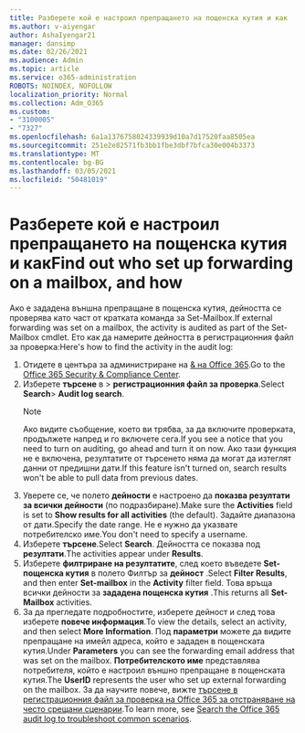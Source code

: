 ```yaml
---
title: Разберете кой е настроил препращането на пощенска кутия и как
ms.author: v-aiyengar
author: AshaIyengar21
manager: dansimp
ms.date: 02/26/2021
ms.audience: Admin
ms.topic: article
ms.service: o365-administration
ROBOTS: NOINDEX, NOFOLLOW
localization_priority: Normal
ms.collection: Adm_O365
ms.custom:
- "3100005"
- "7327"
ms.openlocfilehash: 6a1a1376758024339939d10a7d17520faa8505ea
ms.sourcegitcommit: 251e2e82571fb3bb1fbe3dbf7bfca30e004b3373
ms.translationtype: MT
ms.contentlocale: bg-BG
ms.lasthandoff: 03/05/2021
ms.locfileid: "50481019"
---
```

# <a name="find-out-who-set-up-forwarding-on-a-mailbox-and-how"></a><span data-ttu-id="bd415-102">Разберете кой е настроил препращането на пощенска кутия и как</span><span class="sxs-lookup"><span data-stu-id="bd415-102">Find out who set up forwarding on a mailbox, and how</span></span>

<span data-ttu-id="bd415-103">Ако е зададена външна препращане в пощенска кутия, дейността се проверява като част от кратката команда за Set-Mailbox.</span><span class="sxs-lookup"><span data-stu-id="bd415-103">If external forwarding was set on a mailbox, the activity is audited as part of the Set-Mailbox cmdlet.</span></span> <span data-ttu-id="bd415-104">Ето как да намерите дейността в регистрационния файл за проверка:</span><span class="sxs-lookup"><span data-stu-id="bd415-104">Here's how to find the activity in the audit log:</span></span>

1. <span data-ttu-id="bd415-105">Отидете в центъра за администриране на [& на Office 365](https://go.microsoft.com/fwlink/p/?linkid=2077143).</span><span class="sxs-lookup"><span data-stu-id="bd415-105">Go to the [Office 365 Security & Compliance Center](https://go.microsoft.com/fwlink/p/?linkid=2077143).</span></span>
1. <span data-ttu-id="bd415-106">Изберете **търсене** в >  **регистрационния файл за проверка**.</span><span class="sxs-lookup"><span data-stu-id="bd415-106">Select **Search**> **Audit log search**.</span></span>
    > [!NOTE]
    > <span data-ttu-id="bd415-107">Ако видите съобщение, което ви трябва, за да включите проверката, продължете напред и го включете сега.</span><span class="sxs-lookup"><span data-stu-id="bd415-107">If you see a notice that you need to turn on auditing, go ahead and turn it on now.</span></span> <span data-ttu-id="bd415-108">Ако тази функция не е включена, резултатите от търсенето няма да могат да изтеглят данни от предишни дати.</span><span class="sxs-lookup"><span data-stu-id="bd415-108">If this feature isn't turned on, search results won't be able to pull data from previous dates.</span></span>
1. <span data-ttu-id="bd415-109">Уверете се, че полето **дейности** е настроено да **показва резултати за всички дейности** (по подразбиране).</span><span class="sxs-lookup"><span data-stu-id="bd415-109">Make sure the **Activities** field is set to **Show results for all activities** (the default).</span></span> <span data-ttu-id="bd415-110">Задайте диапазона от дати.</span><span class="sxs-lookup"><span data-stu-id="bd415-110">Specify the date range.</span></span> <span data-ttu-id="bd415-111">Не е нужно да указвате потребителско име.</span><span class="sxs-lookup"><span data-stu-id="bd415-111">You don't need to specify a username.</span></span>
1. <span data-ttu-id="bd415-112">Изберете **търсене**.</span><span class="sxs-lookup"><span data-stu-id="bd415-112">Select **Search**.</span></span> <span data-ttu-id="bd415-113">Дейността се показва под **резултати**.</span><span class="sxs-lookup"><span data-stu-id="bd415-113">The activities appear under **Results**.</span></span>
1. <span data-ttu-id="bd415-114">Изберете **филтриране на резултатите**, след което въведете **Set-пощенска кутия** в полето Филтър за **дейност** .</span><span class="sxs-lookup"><span data-stu-id="bd415-114">Select **Filter Results**, and then enter **Set-mailbox** in the **Activity** filter field.</span></span> <span data-ttu-id="bd415-115">Това връща всички дейности за **зададена пощенска кутия** .</span><span class="sxs-lookup"><span data-stu-id="bd415-115">This returns all **Set-Mailbox** activities.</span></span>
1. <span data-ttu-id="bd415-116">За да прегледате подробностите, изберете дейност и след това изберете **повече информация**.</span><span class="sxs-lookup"><span data-stu-id="bd415-116">To view the details, select an activity, and then select **More Information**.</span></span> <span data-ttu-id="bd415-117">Под **параметри** можете да видите препращане на имейл адреса, който е зададен в пощенската кутия.</span><span class="sxs-lookup"><span data-stu-id="bd415-117">Under **Parameters** you can see the forwarding email address that was set on the mailbox.</span></span> <span data-ttu-id="bd415-118">**Потребителското име** представлява потребителя, който е настроил външно препращане в пощенската кутия.</span><span class="sxs-lookup"><span data-stu-id="bd415-118">The **UserID** represents the user who set up external forwarding on the mailbox.</span></span>
<span data-ttu-id="bd415-119">За да научите повече, вижте [търсене в регистрационния файл за проверка на Office 365 за отстраняване на често срещани сценарии](https://go.microsoft.com/fwlink/?linkid=2103944).</span><span class="sxs-lookup"><span data-stu-id="bd415-119">To learn more, see [Search the Office 365 audit log to troubleshoot common scenarios](https://go.microsoft.com/fwlink/?linkid=2103944).</span></span>